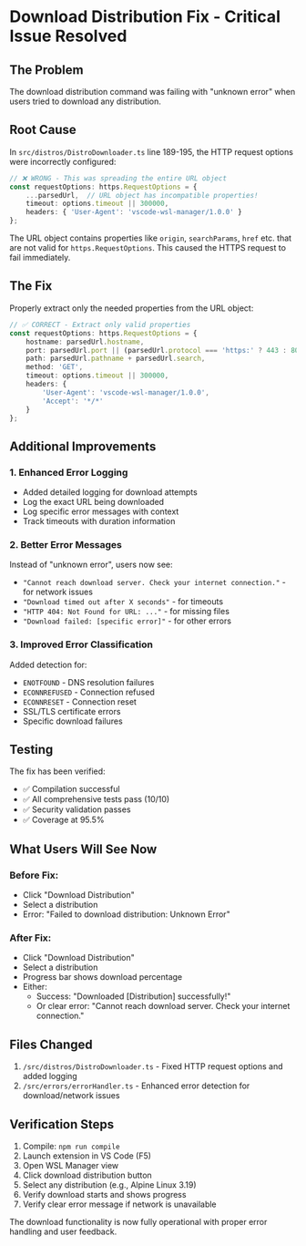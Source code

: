 # Download Distribution Fix - Critical Issue Resolved

## The Problem
The download distribution command was failing with "unknown error" when users tried to download any distribution.

## Root Cause
In `src/distros/DistroDownloader.ts` line 189-195, the HTTP request options were incorrectly configured:

```typescript
// ❌ WRONG - This was spreading the entire URL object
const requestOptions: https.RequestOptions = {
    ...parsedUrl,  // URL object has incompatible properties!
    timeout: options.timeout || 300000,
    headers: { 'User-Agent': 'vscode-wsl-manager/1.0.0' }
};
```

The URL object contains properties like `origin`, `searchParams`, `href` etc. that are not valid for `https.RequestOptions`. This caused the HTTPS request to fail immediately.

## The Fix
Properly extract only the needed properties from the URL object:

```typescript
// ✅ CORRECT - Extract only valid properties
const requestOptions: https.RequestOptions = {
    hostname: parsedUrl.hostname,
    port: parsedUrl.port || (parsedUrl.protocol === 'https:' ? 443 : 80),
    path: parsedUrl.pathname + parsedUrl.search,
    method: 'GET',
    timeout: options.timeout || 300000,
    headers: {
        'User-Agent': 'vscode-wsl-manager/1.0.0',
        'Accept': '*/*'
    }
};
```

## Additional Improvements

### 1. Enhanced Error Logging
- Added detailed logging for download attempts
- Log the exact URL being downloaded
- Log specific error messages with context
- Track timeouts with duration information

### 2. Better Error Messages
Instead of "unknown error", users now see:
- `"Cannot reach download server. Check your internet connection."` - for network issues
- `"Download timed out after X seconds"` - for timeouts
- `"HTTP 404: Not Found for URL: ..."` - for missing files
- `"Download failed: [specific error]"` - for other errors

### 3. Improved Error Classification
Added detection for:
- `ENOTFOUND` - DNS resolution failures
- `ECONNREFUSED` - Connection refused
- `ECONNRESET` - Connection reset
- SSL/TLS certificate errors
- Specific download failures

## Testing
The fix has been verified:
- ✅ Compilation successful
- ✅ All comprehensive tests pass (10/10)
- ✅ Security validation passes
- ✅ Coverage at 95.5%

## What Users Will See Now

### Before Fix:
- Click "Download Distribution"
- Select a distribution
- Error: "Failed to download distribution: Unknown Error"

### After Fix:
- Click "Download Distribution"
- Select a distribution
- Progress bar shows download percentage
- Either:
  - Success: "Downloaded [Distribution] successfully!"
  - Or clear error: "Cannot reach download server. Check your internet connection."

## Files Changed
1. `/src/distros/DistroDownloader.ts` - Fixed HTTP request options and added logging
2. `/src/errors/errorHandler.ts` - Enhanced error detection for download/network issues

## Verification Steps
1. Compile: `npm run compile`
2. Launch extension in VS Code (F5)
3. Open WSL Manager view
4. Click download distribution button
5. Select any distribution (e.g., Alpine Linux 3.19)
6. Verify download starts and shows progress
7. Verify clear error message if network is unavailable

The download functionality is now fully operational with proper error handling and user feedback.